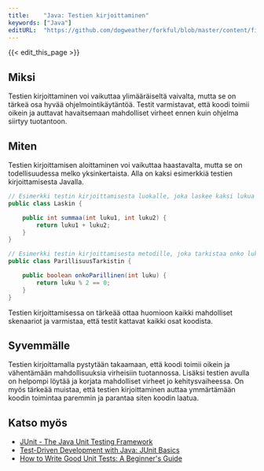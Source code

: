 ```yaml
---
title:    "Java: Testien kirjoittaminen"
keywords: ["Java"]
editURL:  "https://github.com/dogweather/forkful/blob/master/content/fi/java/writing-tests.md"
---
```


{{< edit_this_page >}}

## Miksi
Testien kirjoittaminen voi vaikuttaa ylimääräiseltä vaivalta, mutta se on tärkeä osa hyvää ohjelmointikäytäntöä. Testit varmistavat, että koodi toimii oikein ja auttavat havaitsemaan mahdolliset virheet ennen kuin ohjelma siirtyy tuotantoon.

## Miten
Testien kirjoittamisen aloittaminen voi vaikuttaa haastavalta, mutta se on todellisuudessa melko yksinkertaista. Alla on kaksi esimerkkiä testien kirjoittamisesta Javalla.

````Java
// Esimerkki testin kirjoittamisesta luokalle, joka laskee kaksi lukua yhteen
public class Laskin {

    public int summaa(int luku1, int luku2) {
        return luku1 + luku2;
    }
}
````

````Java
// Esimerkki testin kirjoittamisesta metodille, joka tarkistaa onko luku parillinen
public class ParillisuusTarkistin {

    public boolean onkoParillinen(int luku) {
        return luku % 2 == 0;
    }
}
````

Testien kirjoittamisessa on tärkeää ottaa huomioon kaikki mahdolliset skenaariot ja varmistaa, että testit kattavat kaikki osat koodista.

## Syvemmälle
Testien kirjoittamalla pystytään takaamaan, että koodi toimii oikein ja vähentämään mahdollisuuksia virheisiin tuotannossa. Lisäksi testien avulla on helpompi löytää ja korjata mahdolliset virheet jo kehitysvaiheessa. On myös tärkeää muistaa, että testien kirjoittaminen auttaa ymmärtämään koodin toimintaa paremmin ja parantaa siten koodin laatua.

## Katso myös
- [JUnit - The Java Unit Testing Framework](https://junit.org/)
- [Test-Driven Development with Java: JUnit Basics](https://www.baeldung.com/junit-basics)
- [How to Write Good Unit Tests: A Beginner's Guide](https://www.freecodecamp.org/news/writing-good-unit-tests-csharpspecflow-basics-best-practices-tips-02287fffaf9/)